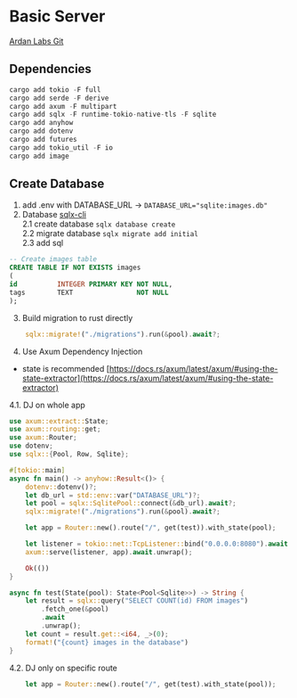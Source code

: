 # Basic Server
[Ardan Labs Git](https://github.com/thebracket/ArdanUltimateRust-5Days/blob/main/03-Async/ThumbnailServer.md)

## Dependencies

```rust
cargo add tokio -F full
cargo add serde -F derive
cargo add axum -F multipart
cargo add sqlx -F runtime-tokio-native-tls -F sqlite
cargo add anyhow
cargo add dotenv
cargo add futures
cargo add tokio_util -F io
cargo add image
```

## Create Database

1. add .env with DATABASE_URL -> ``DATABASE_URL="sqlite:images.db"``
2. Database [sqlx-cli](https://crates.io/crates/sqlx-cli) \
 2.1 create database `sqlx database create` \
 2.2 migrate database ``sqlx migrate add initial``\
 2.3 add sql 

```sql
-- Create images table
CREATE TABLE IF NOT EXISTS images
(
id          INTEGER PRIMARY KEY NOT NULL,
tags        TEXT                NOT NULL
);
```

3. Build migration to rust directly
```rust
    sqlx::migrate!("./migrations").run(&pool).await?;
```

4. Use Axum Dependency Injection
- state is recommended [https://docs.rs/axum/latest/axum/#using-the-state-extractor](https://docs.rs/axum/latest/axum/#using-the-state-extractor)

4.1. DJ on whole app 
````rust
use axum::extract::State;
use axum::routing::get;
use axum::Router;
use dotenv;
use sqlx::{Pool, Row, Sqlite};

#[tokio::main]
async fn main() -> anyhow::Result<()> {
    dotenv::dotenv()?;
    let db_url = std::env::var("DATABASE_URL")?;
    let pool = sqlx::SqlitePool::connect(&db_url).await?;
    sqlx::migrate!("./migrations").run(&pool).await?;

    let app = Router::new().route("/", get(test)).with_state(pool);

    let listener = tokio::net::TcpListener::bind("0.0.0.0:8080").await.unwrap();
    axum::serve(listener, app).await.unwrap();

    Ok(())
}

async fn test(State(pool): State<Pool<Sqlite>>) -> String {
    let result = sqlx::query("SELECT COUNT(id) FROM images")
        .fetch_one(&pool)
        .await
        .unwrap();
    let count = result.get::<i64, _>(0);
    format!("{count} images in the database")
}
````
4.2. DJ only on specific route
````rust
    let app = Router::new().route("/", get(test).with_state(pool));
````


